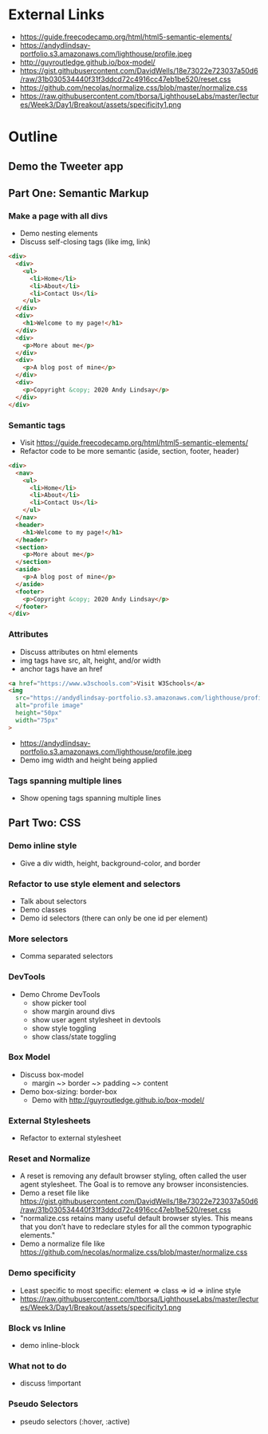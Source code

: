 # External Links

* https://guide.freecodecamp.org/html/html5-semantic-elements/
* https://andydlindsay-portfolio.s3.amazonaws.com/lighthouse/profile.jpeg
* http://guyroutledge.github.io/box-model/
* https://gist.githubusercontent.com/DavidWells/18e73022e723037a50d6/raw/31b030534440f31f3ddcd72c4916cc47eb1be520/reset.css
* https://github.com/necolas/normalize.css/blob/master/normalize.css
* https://raw.githubusercontent.com/tborsa/LighthouseLabs/master/lectures/Week3/Day1/Breakout/assets/specificity1.png

# Outline

## Demo the Tweeter app

## Part One: Semantic Markup

### Make a page with all divs
* Demo nesting elements
* Discuss self-closing tags (like img, link)

```html
<div>
  <div>
    <ul>
      <li>Home</li>
      <li>About</li>
      <li>Contact Us</li>
    </ul>
  </div>
  <div>
    <h1>Welcome to my page!</h1>
  </div>
  <div>
    <p>More about me</p>
  </div>
  <div>
    <p>A blog post of mine</p>
  </div>
  <div>
    <p>Copyright &copy; 2020 Andy Lindsay</p>
  </div>
</div>
```

### Semantic tags
* Visit https://guide.freecodecamp.org/html/html5-semantic-elements/
* Refactor code to be more semantic (aside, section, footer, header)

```html
<div>
  <nav>
    <ul>
      <li>Home</li>
      <li>About</li>
      <li>Contact Us</li>
    </ul>
  </nav>
  <header>
    <h1>Welcome to my page!</h1>
  </header>
  <section>
    <p>More about me</p>
  </section>
  <aside>
    <p>A blog post of mine</p>
  </aside>
  <footer>
    <p>Copyright &copy; 2020 Andy Lindsay</p>
  </footer>
</div>
```

### Attributes
* Discuss attributes on html elements
* img tags have src, alt, height, and/or width
* anchor tags have an href

```html
<a href="https://www.w3schools.com">Visit W3Schools</a>
<img
  src="https://andydlindsay-portfolio.s3.amazonaws.com/lighthouse/profile.jpeg"
  alt="profile image"
  height="50px"
  width="75px"
>
```

* https://andydlindsay-portfolio.s3.amazonaws.com/lighthouse/profile.jpeg
* Demo img width and height being applied

### Tags spanning multiple lines
* Show opening tags spanning multiple lines

## Part Two: CSS

### Demo inline style
* Give a div width, height, background-color, and border

### Refactor to use style element and selectors
* Talk about selectors
* Demo classes
* Demo id selectors (there can only be one id per element)

### More selectors
* Comma separated selectors

### DevTools
* Demo Chrome DevTools
  * show picker tool
  * show margin around divs
  * show user agent stylesheet in devtools
  * show style toggling
  * show class/state toggling

### Box Model
* Discuss box-model
  * margin ~> border ~> padding ~> content
* Demo box-sizing: border-box
  * Demo with http://guyroutledge.github.io/box-model/

### External Stylesheets
* Refactor to external stylesheet

### Reset and Normalize
* A reset is removing any default browser styling, often called the user agent stylesheet. The Goal is to remove any browser inconsistencies.
* Demo a reset file like https://gist.githubusercontent.com/DavidWells/18e73022e723037a50d6/raw/31b030534440f31f3ddcd72c4916cc47eb1be520/reset.css
* "normalize.css retains many useful default browser styles. This means that you don’t have to redeclare styles for all the common typographic elements."
* Demo a normalize file like https://github.com/necolas/normalize.css/blob/master/normalize.css
  
### Demo specificity
* Least specific to most specific: element => class => id => inline style
* https://raw.githubusercontent.com/tborsa/LighthouseLabs/master/lectures/Week3/Day1/Breakout/assets/specificity1.png

### Block vs Inline
* demo inline-block

### What not to do
* discuss !important

### Pseudo Selectors
* pseudo selectors (:hover, :active)
